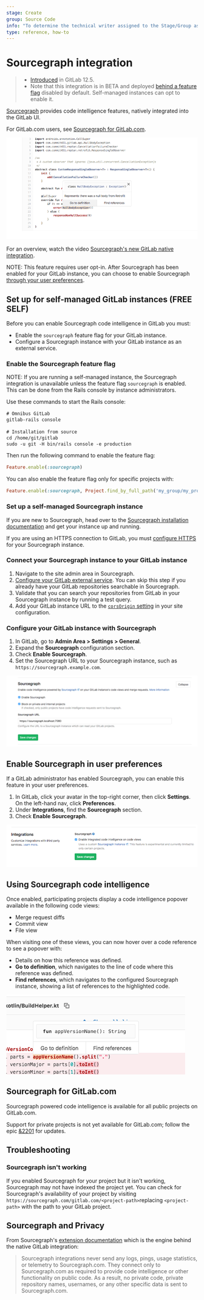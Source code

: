 ```yaml
---
stage: Create
group: Source Code
info: "To determine the technical writer assigned to the Stage/Group associated with this page, see https://about.gitlab.com/handbook/engineering/ux/technical-writing/#assignments"
type: reference, how-to
---
```


# Sourcegraph integration

> - [Introduced](https://gitlab.com/gitlab-org/gitlab/-/merge_requests/16556) in GitLab 12.5.
> - Note that this integration is in BETA and deployed [behind a feature flag](#enable-the-sourcegraph-feature-flag) disabled by default. Self-managed instances can opt to enable it.

[Sourcegraph](https://sourcegraph.com) provides code intelligence features, natively integrated into the GitLab UI.

For GitLab.com users, see [Sourcegraph for GitLab.com](#sourcegraph-for-gitlabcom).

![Sourcegraph demo](img/sourcegraph_demo_v12_5.png)

<i class="fa fa-youtube-play youtube" aria-hidden="true"></i>
For an overview, watch the video [Sourcegraph's new GitLab native integration](https://www.youtube.com/watch?v=LjVxkt4_sEA).

NOTE:
This feature requires user opt-in. After Sourcegraph has been enabled for your GitLab instance,
you can choose to enable Sourcegraph [through your user preferences](#enable-sourcegraph-in-user-preferences).

## Set up for self-managed GitLab instances **(FREE SELF)**

Before you can enable Sourcegraph code intelligence in GitLab you must:

- Enable the `sourcegraph` feature flag for your GitLab instance.
- Configure a Sourcegraph instance with your GitLab instance as an external service.

### Enable the Sourcegraph feature flag

NOTE:
If you are running a self-managed instance, the Sourcegraph integration is unavailable
unless the feature flag `sourcegraph` is enabled. This can be done from the Rails console
by instance administrators.

Use these commands to start the Rails console:

```shell
# Omnibus GitLab
gitlab-rails console

# Installation from source
cd /home/git/gitlab
sudo -u git -H bin/rails console -e production
```

Then run the following command to enable the feature flag:

```ruby
Feature.enable(:sourcegraph)
```

You can also enable the feature flag only for specific projects with:

```ruby
Feature.enable(:sourcegraph, Project.find_by_full_path('my_group/my_project'))
```

### Set up a self-managed Sourcegraph instance

If you are new to Sourcegraph, head over to the [Sourcegraph installation documentation](https://docs.sourcegraph.com/admin) and get your instance up and running.

If you are using an HTTPS connection to GitLab, you must [configure HTTPS](https://docs.sourcegraph.com/admin/http_https_configuration) for your Sourcegraph instance.

### Connect your Sourcegraph instance to your GitLab instance

1. Navigate to the site admin area in Sourcegraph.
1. [Configure your GitLab external service](https://docs.sourcegraph.com/admin/external_service/gitlab).
You can skip this step if you already have your GitLab repositories searchable in Sourcegraph.
1. Validate that you can search your repositories from GitLab in your Sourcegraph instance by running a test query.
1. Add your GitLab instance URL to the [`corsOrigin` setting](https://docs.sourcegraph.com/admin/config/site_config#corsOrigin) in your site configuration.

### Configure your GitLab instance with Sourcegraph

1. In GitLab, go to **Admin Area > Settings > General**.
1. Expand the **Sourcegraph** configuration section.
1. Check **Enable Sourcegraph**.
1. Set the Sourcegraph URL to your Sourcegraph instance, such as `https://sourcegraph.example.com`.

![Sourcegraph administration settings](img/sourcegraph_admin_v12_5.png)

## Enable Sourcegraph in user preferences

If a GitLab administrator has enabled Sourcegraph, you can enable this feature in your user preferences.

1. In GitLab, click your avatar in the top-right corner, then click **Settings**. On the left-hand nav, click **Preferences**.
1. Under **Integrations**, find the **Sourcegraph** section.
1. Check **Enable Sourcegraph**.

![Sourcegraph user preferences](img/sourcegraph_user_preferences_v12_5.png)

## Using Sourcegraph code intelligence

Once enabled, participating projects display a code intelligence popover available in
the following code views:

- Merge request diffs
- Commit view
- File view

When visiting one of these views, you can now hover over a code reference to see a popover with:

- Details on how this reference was defined.
- **Go to definition**, which navigates to the line of code where this reference was defined.
- **Find references**, which navigates to the configured Sourcegraph instance, showing a list of references to the highlighted code.

![Sourcegraph demo](img/sourcegraph_popover_v12_5.png)

## Sourcegraph for GitLab.com

Sourcegraph powered code intelligence is available for all public projects on GitLab.com.

Support for private projects is not yet available for GitLab.com;
follow the epic [&2201](https://gitlab.com/groups/gitlab-org/-/epics/2201)
for updates.

## Troubleshooting

### Sourcegraph isn't working

If you enabled Sourcegraph for your project but it isn't working, Sourcegraph may not have indexed the project yet. You can check for Sourcegraph's availability of your project by visiting `https://sourcegraph.com/gitlab.com/<project-path>`replacing `<project-path>` with the path to your GitLab project.

## Sourcegraph and Privacy

From Sourcegraph's [extension documentation](https://docs.sourcegraph.com/integration/browser_extension#privacy) which is the
engine behind the native GitLab integration:

> Sourcegraph integrations never send any logs, pings, usage statistics, or telemetry to Sourcegraph.com.
> They connect only to Sourcegraph.com as required to provide code intelligence or other functionality on public code.
> As a result, no private code, private repository names, usernames, or any other specific data is sent to Sourcegraph.com.
